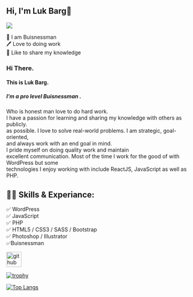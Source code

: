 
## Hi, I'm Luk Barg👋
![](https://scontent.fjsr11-1.fna.fbcdn.net/v/t39.30808-6/467843676_1323531145500153_4569800990960517924_n.jpg?stp=dst-jpg_s1080x2048&_nc_cat=105&ccb=1-7&_nc_sid=833d8c&_nc_eui2=AeFXPckIdIIVF2uvDCAVIJQHhms6miFrlE6GazqaIWuUTkK7AHkdppgIKcDR4NWdyvZlC-Rq9VXSzmEyqt5oyc5U&_nc_ohc=YTt6nSepizkQ7kNvgHlDd1T&_nc_zt=23&_nc_ht=scontent.fjsr11-1.fna&_nc_gid=AyWFoSsY6bw_-gnhmqpUn-l&oh=00_AYCVcx-zezX5Xvf8RCKS3uep2pnpkVdE2PrpSCZbHc0zOg&oe=6745EED5)
<p>
👑 I am Buisnessman <br>
🖊️ Love to doing work <br> 
🎤 Like to share my knowledge </p> 

### Hi There.<br>
#### This is Luk Barg.<br>
##### I’m a pro level Buisnessman .<br>
Who is honest man love to do hard work.<br> I have a passion for learning and sharing my knowledge with others as publicly. <br>as possible. I love to solve real-world problems. I am strategic, goal-oriented,<br>and always work with an end goal in mind. <br> I pride myself on doing quality work and maintain<br> excellent communication. Most of the time I work for the good of with WordPress but some <br> technologies I enjoy working with include ReactJS, JavaScript as well as PHP. <br>

## 👨‍💻 Skills & Experiance: 
✅ WordPress <br> 
✅ JavaScript <br>
✅ PHP <br>
✅ HTML5 / CSS3 / SASS / Bootstrap <br>
✅ Photoshop / Illustrator <br>
✅Buisnessman <br>

[<img src='https://cdn.jsdelivr.net/npm/simple-icons@3.0.1/icons/github.svg' alt='github' height='40'>](https://github.com/youngcoder-suvo)  


[![trophy](https://github-profile-trophy.vercel.app/?username=shovoalways)](https://github.com/ryo-ma/github-profile-trophy)

[![Top Langs](https://github-readme-stats.vercel.app/api/top-langs/?username=shovoalways)](https://github.com/anuraghazra/github-readme-stats)
